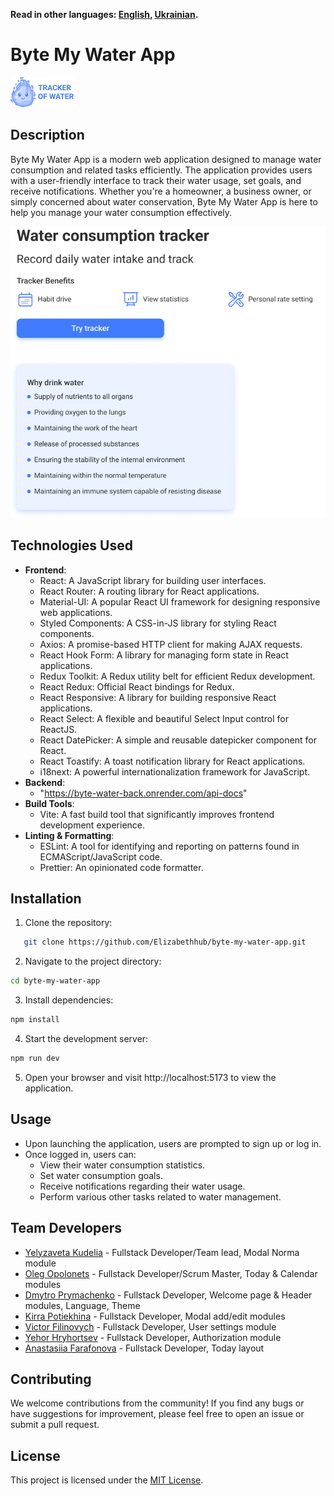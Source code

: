 **Read in other languages: [English](README.md), [Ukrainian](README.ua.md).**

# Byte My Water App

![Project Logo](./src/images/logo.png)

## Description

Byte My Water App is a modern web application designed to manage water
consumption and related tasks efficiently. The application provides users with a
user-friendly interface to track their water usage, set goals, and receive
notifications. Whether you're a homeowner, a business owner, or simply concerned
about water conservation, Byte My Water App is here to help you manage your
water consumption effectively.

![General description](./src/images/trackFrame.png)

## Technologies Used

- **Frontend**:
  - React: A JavaScript library for building user interfaces.
  - React Router: A routing library for React applications.
  - Material-UI: A popular React UI framework for designing responsive web
    applications.
  - Styled Components: A CSS-in-JS library for styling React components.
  - Axios: A promise-based HTTP client for making AJAX requests.
  - React Hook Form: A library for managing form state in React applications.
  - Redux Toolkit: A Redux utility belt for efficient Redux development.
  - React Redux: Official React bindings for Redux.
  - React Responsive: A library for building responsive React applications.
  - React Select: A flexible and beautiful Select Input control for ReactJS.
  - React DatePicker: A simple and reusable datepicker component for React.
  - React Toastify: A toast notification library for React applications.
  - i18next: A powerful internationalization framework for JavaScript.
- **Backend**:
  - "https://byte-water-back.onrender.com/api-docs"
- **Build Tools**:
  - Vite: A fast build tool that significantly improves frontend development
    experience.
- **Linting & Formatting**:
  - ESLint: A tool for identifying and reporting on patterns found in
    ECMAScript/JavaScript code.
  - Prettier: An opinionated code formatter.

## Installation

1. Clone the repository:

```bash
   git clone https://github.com/Elizabethhub/byte-my-water-app.git
```

2. Navigate to the project directory:

```bash
cd byte-my-water-app
```

3. Install dependencies:

```bash
npm install
```

4. Start the development server:

```bash
npm run dev
```

5. Open your browser and visit http://localhost:5173 to view the application.

## Usage

- Upon launching the application, users are prompted to sign up or log in.
- Once logged in, users can:
  - View their water consumption statistics.
  - Set water consumption goals.
  - Receive notifications regarding their water usage.
  - Perform various other tasks related to water management.

## Team Developers

- [Yelyzaveta Kudelia](https://github.com/Elizabethhub) - Fullstack
  Developer/Team lead, Modal Norma module
- [Oleg Opolonets](https://github.com/Olegopolonets) - Fullstack Developer/Scrum
  Master, Today & Calendar modules
- [Dmytro Prymachenko](https://github.com/DmytroPrymachenko) - Fullstack
  Developer, Welcome page & Header modules, Language, Theme
- [Kirra Potiekhina](https://github.com/Kirra-acc) - Fullstack Developer, Modal
  add/edit modules
- [Victor Filinovych](https://github.com/VictorFil67) - Fullstack Developer,
  User settings module
- [Yehor Hryhortsev](https://github.com/Goldenrash-lab) - Fullstack Developer,
  Authorization module
- [Anastasiia Farafonova](https://github.com/AsyaDev14) - Fullstack Developer,
  Today layout

## Contributing

We welcome contributions from the community! If you find any bugs or have
suggestions for improvement, please feel free to open an issue or submit a pull
request.

## License

This project is licensed under the [MIT License](link_to_license_file).
